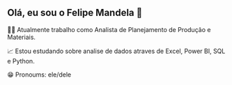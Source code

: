 ## Olá, eu sou o Felipe Mandela 👋

🧑‍💼 Atualmente trabalho como Analista de Planejamento de Produção e Materiais.

📈 Estou estudando sobre analise de dados atraves de Excel, Power BI, SQL e Python.

😁 Pronoums: ele/dele

